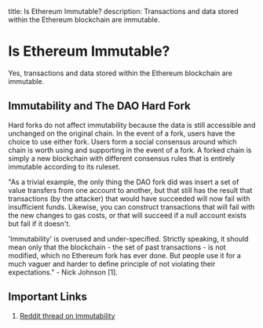 title: Is Ethereum Immutable?
description: Transactions and data stored within the Ethereum blockchain are immutable.

# Is Ethereum Immutable?

Yes, transactions and data stored within the Ethereum blockchain are immutable.

## Immutability and The DAO Hard Fork

Hard forks do not affect immutability because the data is still accessible and unchanged on the original chain. In the event of a fork, users have the choice to use either fork. Users form a social consensus around which chain is worth using and supporting in the event of a fork. A forked chain is simply a new blockchain with different consensus rules that is entirely immutable according to its ruleset.

"As a trivial example, the only thing the DAO fork did was insert a set of value transfers from one account to another, but that still has the result that transactions \(by the attacker\) that would have succeeded will now fail with insufficient funds. Likewise, you can construct transactions that will fail with the new changes to gas costs, or that will succeed if a null account exists but fail if it doesn't.

'Immutability' is overused and under-specified. Strictly speaking, it should mean only that the blockchain - the set of past transactions - is not modified, which no Ethereum fork has ever done. But people use it for a much vaguer and harder to define principle of not violating their expectations." - Nick Johnson \[1\].

## Important Links

1. [Reddit thread on Immutability](https://www.reddit.com/r/ethereum/comments/59naa2/what_does_immutability_really_mean/)


